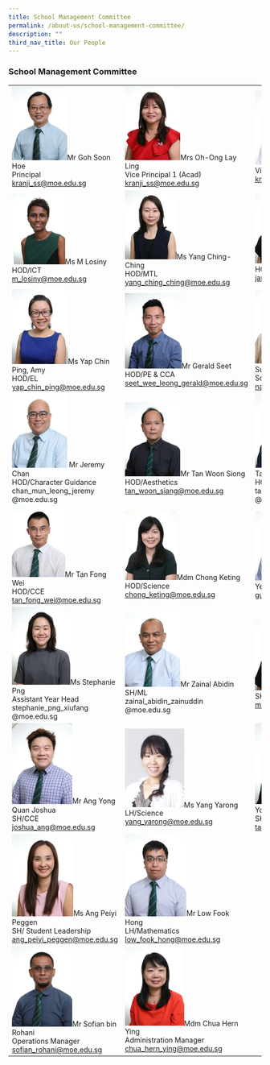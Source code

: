 ```yaml
---
title: School Management Committee
permalink: /about-us/school-management-committee/
description: ""
third_nav_title: Our People
---
```

### School Management Committee


|  | | |
| -------- | -------- | -------- |
| <img src="/images/SMC/SMC%202023/mr%20goh%20soon%20hoe.jpg" style="width:52%">Mr Goh Soon Hoe<br>Principal<br>kranji_ss@moe.edu.sg 	| <img src="/images/SMC/SMC%202023/mrs%20oh-ong%20lay%20ling%20(1).jpg" style="width:45%">Mrs Oh-Ong Lay Ling<br>Vice Principal 1 (Acad)<br>kranji_ss@moe.edu.sg 	| <img src="/images/SMC/SMC%202023/mr%20koo%20tiannuo%20(2).jpg" style="width:50%">Mr Koo Tiannuo<br>Vice Principal 2 (Acad)<br>kranji_ss@moe.edu.sg 	|
| <img src="/images/SMC/SMC%202023/ms%20m%20losiny.jpg" style="width:50%">Ms M Losiny<br>HOD/ICT<br>m_losiny@moe.edu.sg 	| <img src="/images/SMC/SMC%202023/ms%20yang%20ching-ching.jpg" style="width:42%">Ms Yang Ching-Ching<br>HOD/MTL<br>yang_ching_ching@moe.edu.sg 	| <img src="/images/SMC/SMC%202023/ms%20jenny%20yap.jpg" style="width:47%">Ms Yap Janny<br>HOD/Math<br>janny_yap@moe.edu.sg 	|
| <img src="/images/SMC/SMC%202023/ms%20yap%20chin%20ping%20amy.jpg" style="width:53%">Ms Yap Chin Ping, Amy<br>HOD/EL<br>yap_chin_ping@moe.edu.sg 	| <img src="/images/SMC/SMC%202023/mr%20seet%20wee%20leong%20gerald.jpg" style="width:46%">Mr Gerald Seet<br>HOD/PE & CCA<br>seet_wee_leong_gerald@moe.edu.sg 	| <img src="/images/SMC/SMC%202023/ms%20natasha%20bte%20supa'at.jpg" style="width:50%">Ms Natasha Bte Supa'at<br>School Staff Developer<br>natasha_supaat@moe.edu.sg 	|
|  <img src="/images/SMC/SMC%202023/mr%20chan%20mun%20leong%20jeremy.jpg" style="width:52%"> Mr Jeremy Chan<br>HOD/Character Guidance<br>chan_mun_leong_jeremy<br>@moe.edu.sg 	| <img src="/images/SMC/SMC%202023/mr%20tan%20woon%20siong.jpg" style="width:45%">Mr Tan Woon Siong<br>HOD/Aesthetics<br>tan_woon_siang@moe.edu.sg 	| <img src="/images/SMC/SMC%202023/mr%20tan%20chee%20wee%20%20desmond.jpg" style="width:50%">Mr Desmond Tan<br>HOD/Humanities<br>tan_chee_wee_desmond<br>@moe.edu.sg 	| 
| <img src="/images/SMC/SMC%202023/mr%20tan%20fong%20wei.jpg" style="width:50%">Mr Tan Fong Wei<br>HOD/CCE<br>tan_fong_wei@moe.edu.sg 	| <img src="/images/SMC/SMC%202023/ms%20chong%20keting.jpg" style="width:42%">Mdm Chong Keting<br>HOD/Science<br>chong_keting@moe.edu.sg 	| <img src="/images/SMC/SMC%202023/mr%20guay%20hansen.jpg" style="width:47%">Mr Guay Hansen<br>Year Head (Upper Sec)<br>guay_hansen@moe.edu.sg 	|
| <img src="/images/SMC/SMC%202023/miss%20stephanie%20png%20xiufang.jpg" style="width:55%">Ms Stephanie Png<br>Assistant Year Head<br>stephanie_png_xiufang<br>@moe.edu.sg 	| <img src="/images/SMC/SMC%202023/mr%20zainal%20abidin%20bin%20zainuddin.jpg" style="width:45%">Mr Zainal Abidin<br>SH/ML<br>zainal_abidin_zainuddin<br>@moe.edu.sg 	| <img src="/images/SMC/SMC%202023/miss%20mah%20rui%20jing%20felicia.jpg" style="width:49%">Ms Felicia Mah<br>SH/Student Well-Being<br>mah_rui_jing_felicia@moe.edu.sg |
| <img src="/images/SMC/SMC%202023/mr%20ang%20yong%20quan%20joshua.jpg" style="width:57%">Mr Ang Yong Quan Joshua<br>SH/CCE<br>joshua_ang@moe.edu.sg 	|<img src="/images/SMC/20smcsmc.png" style="width:48%">Ms Yang Yarong<br>LH/Science<br>yang_yarong@moe.edu.sg 	| <img src="/images/SMC/SMC%202023/mr%20tang%20kim%20yong.jpg" style="width:55%">Mr Tang Kim Yong<br>SH/ICT<br>tang_kim_yong@moe.edu.sg 	|
| <img src="/images/SMC/SMC%202023/ms%20ang%20peiyi%20peggen.jpg" style="width:58%">Ms Ang Peiyi Peggen<br>SH/ Student Leadership<br>ang_peiyi_peggen@moe.edu.sg 	| <img src="/images/SMC/SMC%202023/mr%20low%20fook%20hong.jpg" style="width:50%">Mr Low Fook Hong<br>LH/Mathematics<br>low_fook_hong@moe.edu.sg 	|  
<img src="/images/SMC/SMC%202023/mr%20sofian%20bin%20rohani.jpg" style="width:57%">Mr Sofian bin Rohani<br>Operations Manager<br>sofian_rohani@moe.edu.sg 	| <img src="/images/SMC/SMC%202023/mdm%20chua%20hern%20ying.jpg" style="width:48%">Mdm Chua Hern Ying<br>Administration Manager<br>chua_hern_ying@moe.edu.sg 	|